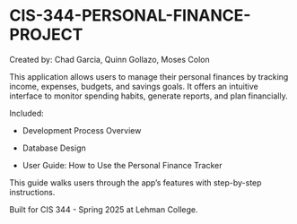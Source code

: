 # CIS-344-PERSONAL-FINANCE-PROJECT
Created by: Chad Garcia, Quinn Gollazo, Moses Colon

This application allows users to manage their personal finances by tracking income, expenses, budgets, and savings goals. It offers an intuitive interface to monitor spending habits, generate reports, and plan financially.

Included:

 - Development Process Overview

 - Database Design

 - User Guide: How to Use the Personal Finance Tracker

This guide walks users through the app’s features with step-by-step instructions.

Built for CIS 344 - Spring 2025 at Lehman College.
